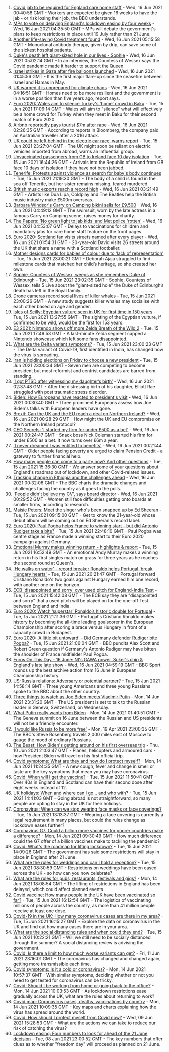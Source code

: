 1. [Covid jab to be required for England care home staff](https://www.bbc.co.uk/news/uk-57492264) - Wed, 16 Jun 2021 00:40:58 GMT - Workers are expected be given 16 weeks to have the jab - or risk losing their job, the BBC understands.
2. [MPs to vote on delaying England's lockdown easing by four weeks](https://www.bbc.co.uk/news/uk-politics-57486224) - Wed, 16 Jun 2021 04:35:50 GMT - MPs will debate the government's plans to keep restrictions in place until 19 July rather than 21 June.
3. [Another life-saving Covid treatment found](https://www.bbc.co.uk/news/health-57488150) - Wed, 16 Jun 2021 05:15:58 GMT - Monoclonal antibody therapy, given by drip, can save some of the sickest hospital patients.
4. [Duke's death left giant-sized hole in our lives - Sophie](https://www.bbc.co.uk/news/uk-57489426) - Wed, 16 Jun 2021 05:02:14 GMT - In an interview, the Countess of Wessex says the Covid pandemic made it harder to support the Queen.
5. [Israel strikes in Gaza after fire balloons launched](https://www.bbc.co.uk/news/world-middle-east-57492745) - Wed, 16 Jun 2021 01:45:56 GMT - It is the first major flare-up since the ceasefire between Israel and Hamas in May.
6. [UK warned it is unprepared for climate chaos](https://www.bbc.co.uk/news/science-environment-57487943) - Wed, 16 Jun 2021 04:16:51 GMT - Homes need to be more resilient and the government is in a worse position than five years ago, report says.
7. [Euro 2020: Wales aim to silence Turkey's 'home' crowd in Baku](https://www.bbc.co.uk/sport/football/51197554) - Tue, 15 Jun 2021 17:06:14 GMT - Wales will aim to "silence" what will effectively be a home crowd for Turkey when they meet in Baku for their second match of Euro 2020.
8. [Airbnb reportedly pays tourist $7m after rape](https://www.bbc.co.uk/news/business-57487970) - Wed, 16 Jun 2021 02:26:35 GMT - According to reports in Bloomberg, the company paid an Australian traveller after a 2016 attack.
9. [UK could be left behind in the electric car race, warns report](https://www.bbc.co.uk/news/business-57490100) - Tue, 15 Jun 2021 23:27:04 GMT - The UK might soon be reliant on electric vehicles imported from abroad, warns an influential group.
10. [Unvaccinated passengers from GB to Ireland face 10 day isolation](https://www.bbc.co.uk/news/world-europe-57481167) - Tue, 15 Jun 2021 16:44:26 GMT - Arrivals into the Republic of Ireland from GB face 10 days of isolation if they have not been jabbed.
11. [Tenerife: Protests against violence as search for baby's body continues](https://www.bbc.co.uk/news/world-europe-57489499) - Tue, 15 Jun 2021 21:19:30 GMT - The body of a child is found in the sea off Tenerife, but her sister remains missing, feared murdered.
12. [British music exports reach a record high](https://www.bbc.co.uk/news/entertainment-arts-57486272) - Wed, 16 Jun 2021 03:21:49 GMT - Artists like Dua Lipa, Coldplay and The Beatles help the British music industry make £500m overseas.
13. [Barbara Windsor's Carry on Camping bikini sells for £9,500](https://www.bbc.co.uk/news/entertainment-arts-57492872) - Wed, 16 Jun 2021 04:49:12 GMT - The swimsuit, worn by the late actress in a famous Carry on Camping scene, raises money for charity.
14. [The Papers: 'No green light to jab kids' and Met police 'rotten'](https://www.bbc.co.uk/news/blogs-the-papers-57492239) - Wed, 16 Jun 2021 04:53:07 GMT - Delays to vaccinations for children and mandatory jabs for care home staff feature on the front pages.
15. [Euro 2020: Scotland fan visits streets named after every player](https://www.bbc.co.uk/news/newsbeat-57485487) - Wed, 16 Jun 2021 01:54:31 GMT - 20-year-old David visits 26 streets around the UK that share a name with a Scotland footballer.
16. [Mother designs cards for babies of colour due to 'lack of representation'](https://www.bbc.co.uk/news/uk-england-london-57444540) - Tue, 15 Jun 2021 23:00:21 GMT - Deborah Ajaja struggled to find milestone cards that matched her child’s heritage, so she created her own.
17. [Sophie, Countess of Wessex, weeps as she remembers Duke of Edinburgh](https://www.bbc.co.uk/news/uk-57491179) - Tue, 15 Jun 2021 23:02:35 GMT - Sophie, Countess of Wessex, tells 5 Live about the "giant-sized hole" the Duke of Edinburgh’s death has left in the Royal family.
18. [Drone cameras record social lives of killer whales](https://www.bbc.co.uk/news/science-environment-57486901) - Tue, 15 Jun 2021 23:00:26 GMT - A new study suggests killer whales may socialise with each other based on age and gender.
19. [Isles of Scilly: Egyptian vulture seen in UK for first time in 150 years](https://www.bbc.co.uk/news/uk-england-cornwall-57483562) - Tue, 15 Jun 2021 13:27:55 GMT - The sighting of the Egyptian vulture, if confirmed to be wild, would be the first for 153 years.
20. [E3 2021: Nintendo shows off more Zelda Breath of the Wild 2](https://www.bbc.co.uk/news/technology-57484727) - Tue, 15 Jun 2021 17:49:53 GMT - A last-minute Zelda segment capped a Nintendo showcase which left some fans disappointed.
21. [What are the Delta variant symptoms?](https://www.bbc.co.uk/news/uk-57489116) - Tue, 15 Jun 2021 23:00:23 GMT - The Delta variant of Covid-19, first identified in India, has changed how the virus is spreading.
22. [Iran is holding elections on Friday to choose a new president](https://www.bbc.co.uk/news/world-middle-east-57489539) - Tue, 15 Jun 2021 23:00:34 GMT - Seven men are competing to become president but most reformist and centrist candidates are barred from standing.
23. [‘I got PTSD after witnessing my daughter’s birth’](https://www.bbc.co.uk/news/stories-57442294) - Wed, 16 Jun 2021 02:37:48 GMT - After the distressing birth of his daughter, Elliott Rae struggled with post traumatic stress disorder.
24. [Biden: How Europeans have reacted to president's visit](https://www.bbc.co.uk/news/world-europe-57489588) - Wed, 16 Jun 2021 00:30:40 GMT - Three prominent Europeans assess how Joe Biden's talks with European leaders have gone.
25. [Brexit: Can the UK and the EU reach a deal on Northern Ireland?](https://www.bbc.co.uk/news/57475591) - Wed, 16 Jun 2021 00:28:29 GMT - How might the UK and EU compromise on the Northern Ireland protocol?
26. [CEO Secrets: 'I started my firm for under £500 as a bet'](https://www.bbc.co.uk/news/business-57470671) - Wed, 16 Jun 2021 00:24:47 GMT - Snack boss Nick Coleman started his firm for under £500 as a bet. It now turns over £6m a year.
27. ['I never dreamed I was entitled to benefits'](https://www.bbc.co.uk/news/business-57484790) - Wed, 16 Jun 2021 00:21:44 GMT - Older people facing poverty are urged to claim Pension Credit - a gateway to further financial help.
28. [How many people can come to a party now? And other questions](https://www.bbc.co.uk/news/world-asia-china-51176409) - Tue, 15 Jun 2021 15:36:30 GMT - We answer some of your questions about England's roadmap out of lockdown, and other Covid-related issues.
29. [Tracking change in Ethiopia and the challenges ahead](https://www.bbc.co.uk/news/world-africa-57428039) - Wed, 16 Jun 2021 00:32:06 GMT - The BBC charts the dramatic changes and challenges facing the country as it goes to the polls.
30. ['People didn't believe my CV', says board director](https://www.bbc.co.uk/news/business-57486592) - Wed, 16 Jun 2021 00:29:52 GMT - Women still face difficulties getting onto boards at smaller firms, according to research.
31. [Maisie Peters: Meet the singer who's been snapped up by Ed Sheeran](https://www.bbc.co.uk/news/entertainment-arts-57468169) - Tue, 15 Jun 2021 09:15:00 GMT - Get to know the 21-year-old whose debut album will be coming out on Ed Sheeran's record label.
32. [Euro 2020: Paul Pogba helps France to winning start - but did Antonio Rudiger take a bite?](https://www.bbc.co.uk/sport/football/57487903) - Tue, 15 Jun 2021 22:48:10 GMT - Paul Pogba was centre stage as France made a winning start to their Euro 2020 campaign against Germany.
33. [Emotional Murray makes winning return - highlights & report](https://www.bbc.co.uk/sport/tennis/57485751) - Tue, 15 Jun 2021 16:52:49 GMT - An emotional Andy Murray makes a winning return in his first singles match on grass for three years as he reaches the second round at Queen's.
34. ['He walks on water' - record breaker Ronaldo helps Portugal 'break Hungary hearts'](https://www.bbc.co.uk/sport/football/57491325) - Tue, 15 Jun 2021 20:21:47 GMT - Portugal forward Cristiano Ronaldo's two goals against Hungary earned him one record, with another one on the horizon.
35. [ECB 'disappointed and sorry' over used pitch for England-India Test](https://www.bbc.co.uk/sport/cricket/57488424) - Tue, 15 Jun 2021 15:42:08 GMT - The ECB say they are "disappointed and sorry" that a used pitch will be played on for the one-off Test between England and India.
36. [Euro 2020: Watch ‘superstar’ Ronaldo’s historic double for Portugal](https://www.bbc.co.uk/sport/av/football/57491842) - Tue, 15 Jun 2021 21:11:36 GMT - Portugal's Cristiano Ronaldo makes history by becoming the all-time leading goalscorer in the European Championship after scoring a brace versus Hungary in front of a capacity crowd in Budapest.
37. [Euro 2020: 'A little bit untoward' - Did Germany defender Rudiger bite Pogba?](https://www.bbc.co.uk/sport/av/football/57491841) - Tue, 15 Jun 2021 21:06:04 GMT - BBC pundits Alex Scott and Robert Green question if Germany's Antonio Rudiger may have bitten the shoulder of France midfielder Paul Pogba.
38. [Euros On This Day - 16 June: NI's GAWA power, Suker's chip & England's late late show](https://www.bbc.co.uk/sport/av/football/53055737) - Wed, 16 Jun 2021 04:59:19 GMT - BBC Sport rounds up the best archive action from 16 June in European Championship history.
39. [US-Russia relations: Adversary or potential partner?](https://www.bbc.co.uk/news/world-us-canada-57421275) - Tue, 15 Jun 2021 14:58:14 GMT - Three young Americans and three young Russians spoke to the BBC about the other country.
40. [Three things to watch as Joe Biden meets Vladimir Putin](https://www.bbc.co.uk/news/world-us-canada-57427057) - Mon, 14 Jun 2021 23:31:20 GMT - The US president is set to talk to the Russian leader in Geneva, Switzerland, on Wednesday.
41. [What Putin really wants from Biden](https://www.bbc.co.uk/news/world-europe-57427055) - Mon, 14 Jun 2021 01:40:51 GMT - The Geneva summit on 16 June between the Russian and US presidents will not be a friendly encounter.
42. ['I would like Russia to be more free'](https://www.bbc.co.uk/news/world-europe-56808468) - Mon, 19 Apr 2021 23:00:35 GMT - The BBC's Steve Rosenberg travels 2,000 miles east of Moscow to gauge the mood of ordinary Russians.
43. [The Beast: How Biden's getting around on his first overseas trip](https://www.bbc.co.uk/news/world-us-canada-57424507) - Thu, 10 Jun 2021 21:03:47 GMT - Planes, helicopters and armoured cars - how President Biden will travel on his first official trip.
44. [Covid symptoms: What are they and how do I protect myself?](https://www.bbc.co.uk/news/health-51048366) - Mon, 14 Jun 2021 11:24:35 GMT - A new cough, fever and change in smell or taste are the key symptoms that mean you may have coronavirus.
45. [Covid: When will I get the vaccine?](https://www.bbc.co.uk/news/health-55045639) - Tue, 15 Jun 2021 11:50:41 GMT - Over 40s in England and Scotland can have their second dose after eight weeks instead of 12.
46. [UK holidays: When and where can I go... and who with?](https://www.bbc.co.uk/news/explainers-52646738) - Tue, 15 Jun 2021 14:41:03 GMT - Going abroad is not straightforward, so many people are opting to stay in the UK for their holidays.
47. [Coronavirus: When can we stop wearing face masks or face coverings?](https://www.bbc.co.uk/news/health-51205344) - Tue, 15 Jun 2021 13:13:37 GMT - Wearing a face covering is currently a legal requirement in many places, but could the rules change as lockdown eases further?
48. [Coronavirus G7: Could a billion more vaccines for poorer countries make a difference?](https://www.bbc.co.uk/news/57427877) - Mon, 14 Jun 2021 09:30:49 GMT - How much difference could the G7 offer of a billion vaccines make to tackling the pandemic?
49. [Covid: What's the roadmap for lifting lockdown?](https://www.bbc.co.uk/news/explainers-52530518) - Tue, 15 Jun 2021 14:09:26 GMT - The government has said some restrictions will stay in place in England after 21 June.
50. [What are the rules for weddings and can I hold a reception?](https://www.bbc.co.uk/news/explainers-52811509) - Tue, 15 Jun 2021 08:30:59 GMT - Restrictions on weddings have been eased across the UK - so how can you now celebrate?
51. [What are the rules for pubs, restaurants, festivals and gigs?](https://www.bbc.co.uk/news/business-52977388) - Mon, 14 Jun 2021 18:08:54 GMT - The lifting of restrictions in England has been delayed, which could affect planned events
52. [Covid vaccine: How many people in the UK have been vaccinated so far?](https://www.bbc.co.uk/news/health-55274833) - Tue, 15 Jun 2021 16:12:54 GMT - The logistics of vaccinating millions of people across the country, as more than 41 million people receive at least one dose.
53. [Covid-19 in the UK: How many coronavirus cases are there in my area?](https://www.bbc.co.uk/news/uk-51768274) - Tue, 15 Jun 2021 16:15:27 GMT - Explore the data on coronavirus in the UK and find out how many cases there are in your area.
54. [What are the social distancing rules and when could they end?](https://www.bbc.co.uk/news/uk-51506729) - Tue, 15 Jun 2021 10:22:21 GMT - Will we still need to be socially distanced through the summer? A social distancing review is advising the government.
55. [Covid: Is there a limit to how much worse variants can get?](https://www.bbc.co.uk/news/health-57431420) - Fri, 11 Jun 2021 23:16:01 GMT - The coronavirus has changed and changed again, getting more transmissible each time.
56. [Covid symptoms: Is it a cold or coronavirus?](https://www.bbc.co.uk/news/health-54145299) - Mon, 14 Jun 2021 10:57:37 GMT - With similar symptoms, deciding whether or not you need to get tested for coronavirus can be tricky.
57. [Covid: Should I be working from home or going back to the office?](https://www.bbc.co.uk/news/business-52567567) - Mon, 14 Jun 2021 10:03:53 GMT - As lockdown restrictions ease gradually across the UK, what are the rules about returning to work?
58. [Covid map: Coronavirus cases, deaths, vaccinations by country](https://www.bbc.co.uk/news/world-51235105) - Mon, 14 Jun 2021 10:09:35 GMT - Key maps and charts explaining how the virus has spread around the world.
59. [Covid: How should I protect myself from Covid now?](https://www.bbc.co.uk/news/health-57087517) - Wed, 09 Jun 2021 15:28:53 GMT - What are the actions we can take to reduce our risk of catching the virus?
60. [Lockdown easing: Four numbers to look for ahead of the 21 June decision](https://www.bbc.co.uk/news/57403888) - Tue, 08 Jun 2021 23:00:52 GMT - The key numbers that offer clues as to whether "freedom day" will proceed as planned on 21 June.
